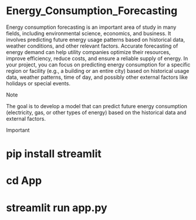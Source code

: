 # Energy_Consumption_Forecasting
Energy consumption forecasting is an important area of study in many fields, including environmental science, economics, and business. It involves predicting future energy usage patterns based on historical data, weather conditions, and other relevant factors. Accurate forecasting of energy demand can help utility companies optimize their resources, improve efficiency, reduce costs, and ensure a reliable supply of energy.
In your project, you can focus on predicting energy consumption for a specific region or facility (e.g., a building or an entire city) based on historical usage data, weather patterns, time of day, and possibly other external factors like holidays or special events.

>[!NOTE]
>The goal is to develop a model that can predict future energy consumption (electricity, gas, or other types of energy) based on the historical data and external factors.

>[!IMPORTANT]
># pip install streamlit
># cd App
># streamlit run app.py
